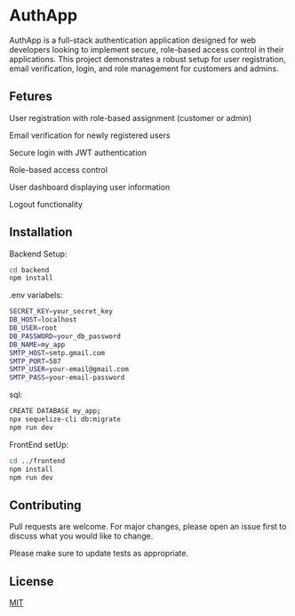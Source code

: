 # AuthApp

AuthApp is a full-stack authentication application designed for web developers looking to implement secure, role-based access control in their applications. This project demonstrates a robust setup for user registration, email verification, login, and role management for customers and admins.

## Fetures

User registration with role-based assignment (customer or admin)

Email verification for newly registered users

Secure login with JWT authentication

Role-based access control

User dashboard displaying user information

Logout functionality

## Installation

Backend Setup:
```bash
cd backend
npm install
```


.env variabels:
```bash
SECRET_KEY=your_secret_key
DB_HOST=localhost
DB_USER=root
DB_PASSWORD=your_db_password
DB_NAME=my_app
SMTP_HOST=smtp.gmail.com
SMTP_PORT=587
SMTP_USER=your-email@gmail.com
SMTP_PASS=your-email-password
```

sql:
```bash
CREATE DATABASE my_app;
npx sequelize-cli db:migrate
npm run dev
```




FrontEnd setUp:
```bash
cd ../frontend
npm install
npm run dev
```

## Contributing

Pull requests are welcome. For major changes, please open an issue first
to discuss what you would like to change.

Please make sure to update tests as appropriate.

## License

[MIT](https://choosealicense.com/licenses/mit/)
